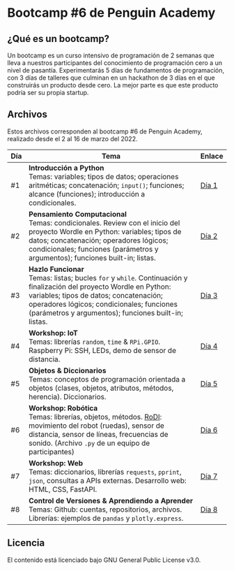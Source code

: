# Bootcamp #6 de Penguin Academy

## ¿Qué es un bootcamp?
Un bootcamp es un curso intensivo de programación de 2 semanas que lleva a nuestros participantes del conocimiento de programación cero a un nivel de pasantía. Experimentarás 5 días de fundamentos de programación, con 3 días de talleres que culminan en un hackathon de 3 días en el que construirás un producto desde cero. La mejor parte es que este producto podría ser su propia startup.

## Archivos

Estos archivos corresponden al bootcamp #6 de Penguin Academy, realizado desde el 2 al 16 de marzo del 2022.

| Día | Tema | Enlace |
| --- | --- | --- |
| #1 | **Introducción a Python** <br> Temas: variables; tipos de datos; operaciones aritméticas; concatenación; `input()`; funciones; alcance (funciones); introducción a condicionales.| [Día 1](https://github.com/penguin-academy/bootcamp-6/blob/main/dia1.ipynb) |
| #2 | **Pensamiento Computacional** <br> Temas: condicionales. Review con el inicio del proyecto Wordle en Python: variables; tipos de datos; concatenación; operadores lógicos; condicionales; funciones (parámetros y argumentos); funciones built-in; listas.| [Día 2](https://github.com/penguin-academy/bootcamp-6/blob/main/dia2.ipynb) |
| #3 | **Hazlo Funcionar** <br> Temas: listas; bucles `for` y `while`. Continuación y finalización del proyecto Wordle en Python: variables; tipos de datos; concatenación; operadores lógicos; condicionales; funciones (parámetros y argumentos); funciones built-in; listas.| [Día 3](https://github.com/penguin-academy/bootcamp-6/blob/main/dia3.ipynb) |
| #4 | **Workshop: IoT** <br> Temas: librerías `random`, `time` & `RPi.GPIO`. Raspberry Pi: SSH, LEDs, demo de sensor de distancia. | [Día 4](https://github.com/penguin-academy/bootcamp-6/tree/main/dia4) |
| #5 | **Objetos & Diccionarios** <br> Temas: conceptos de programación orientada a objetos (clases, objetos, atributos, métodos, herencia). Diccionarios. | [Día 5](https://github.com/penguin-academy/bootcamp-6/blob/main/dia5.ipynb) |
| #6 | **Workshop: Robótica** <br> Temas: librerías, objetos, métodos. [RoDI](https://github.com/rodibot): movimiento del robot (ruedas), sensor de distancia, sensor de líneas, frecuencias de sonido. (Archivo `.py` de un equipo de participantes)| [Día 6](https://github.com/penguin-academy/bootcamp-6/blob/main/dia6.py) |
| #7 | **Workshop: Web** <br> Temas: diccionarios, librerías `requests`, `pprint`, `json`, consultas a APIs externas. Desarrollo web: HTML, CSS, FastAPI. | [Día 7](https://github.com/penguin-academy/bootcamp-6/tree/main/dia7) |
| #8 | **Control de Versiones & Aprendiendo a Aprender** <br> Temas: Github: cuentas, repositorios, archivos. Librerías: ejemplos de `pandas` y `plotly.express`. | [Día 8](https://github.com/penguin-academy/bootcamp-6/blob/main/dia8.ipynb) |

## Licencia
El contenido está licenciado bajo GNU General Public License v3.0.
